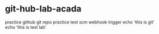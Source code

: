 # git-hub-lab-acada
practice github
git repo practice
test scm webhook trigger
echo 'this is git'
echo 'this is test lab'
